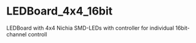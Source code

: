 # LEDBoard_4x4_16bit
LEDBoard with 4x4 Nichia SMD-LEDs with controller for individual 16bit-channel controll
